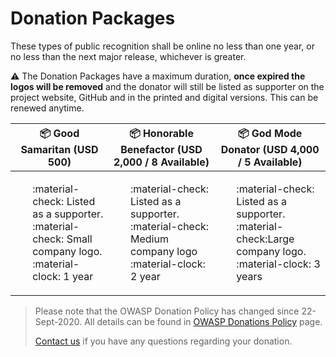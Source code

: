 # Donation Packages

These types of public recognition shall be online no less than one year, or no less than the next major release, whichever is greater.

:warning: The Donation Packages have a maximum duration, **once expired the logos will be removed** and the donator will still be listed as supporter on the project website, GitHub and in the printed and digital versions. This can be renewed anytime.

<center>

| :package: Good Samaritan (USD 500) | :package: Honorable Benefactor (USD 2,000 / 8 Available) | :package: God Mode Donator (USD 4,000 / 5 Available) |
|---|---|---|
|<ul style="list-style: none"><li>:material-check: Listed as a supporter.</li><li>:material-check: Small company logo.</li><li>:material-clock: 1 year</li></ul>|<ul style="list-style: none"><li>:material-check: Listed as a supporter.</li><li>:material-check: Medium company logo</li><li>:material-clock: 2 year</li></ul>|<ul style="list-style: none"><li>:material-check: Listed as a supporter.</li><li>:material-check:Large company logo.</li><li>:material-clock: 3 years</li></ul>|

</center>

> Please note that the OWASP Donation Policy has changed since 22-Sept-2020. All details can be found in [OWASP Donations Policy](https://owasp.org/www-policy/operational/donations) page.
>
> [Contact us](../contact.md) if you have any questions regarding your donation.
